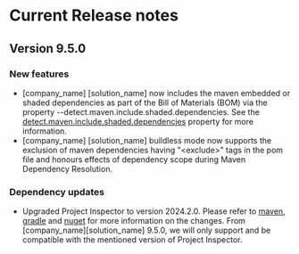 # Current Release notes

## Version 9.5.0

### New features

* [company_name] [solution_name] now includes the maven embedded or shaded dependencies as part of the Bill of Materials (BOM) via the property --detect.maven.include.shaded.dependencies. See the [detect.maven.include.shaded.dependencies](properties/detectors/maven.md#maven-include-shaded-dependencies) property for more information.
* [company_name] [solution_name] buildless mode now supports the exclusion of maven dependencies having "\<exclude\>" tags in the pom file and honours effects of dependency scope during Maven Dependency Resolution.

### Dependency updates

* Upgraded Project Inspector to version 2024.2.0. Please refer to [maven](packagemgrs/maven.md), [gradle](packagemgrs/gradle.md) and [nuget](packagemgrs/nuget.md) for more information on the changes.
  <note type="information"> From [company_name][solution_name] 9.5.0, we will only support and be compatible with the mentioned version of Project Inspector.</note>